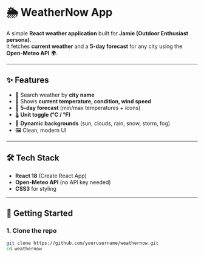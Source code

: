 # 🌦️ WeatherNow App

A simple **React weather application** built for **Jamie (Outdoor Enthusiast persona)**.  
It fetches **current weather** and a **5-day forecast** for any city using the **Open-Meteo API** 🌍.  

---

## ✨ Features
- 🔎 Search weather by **city name**  
- 📍 Shows **current temperature, condition, wind speed**  
- 📅 **5-day forecast** (min/max temperatures + icons)  
- 🌡️ **Unit toggle (°C / °F)**  
- 🎨 **Dynamic backgrounds** (sun, clouds, rain, snow, storm, fog)  
- 🖼️ Clean, modern UI  

---

## 🛠️ Tech Stack
- **React 18** (Create React App)  
- **Open-Meteo API** (no API key needed)  
- **CSS3** for styling  

---

## 🚀 Getting Started

### 1. Clone the repo
```bash
git clone https://github.com/yourusername/weathernow.git
cd weathernow
